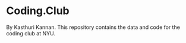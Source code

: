 # Coding.Club
By Kasthuri Kannan.
This repository contains the data and code for the coding club at NYU.
